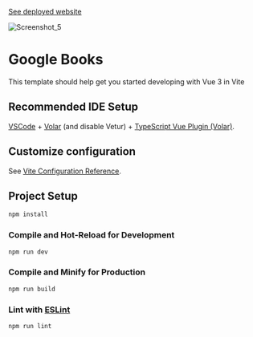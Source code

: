 [See deployed website](https://simplyy-books.netlify.app)

![Screenshot_5](https://user-images.githubusercontent.com/54812745/190864220-82827b1c-246a-4c18-9438-97453acd39db.png)
# Google Books

This template should help get you started developing with Vue 3 in Vite 

## Recommended IDE Setup

[VSCode](https://code.visualstudio.com/) + [Volar](https://marketplace.visualstudio.com/items?itemName=Vue.volar) (and disable Vetur) + [TypeScript Vue Plugin (Volar)](https://marketplace.visualstudio.com/items?itemName=Vue.vscode-typescript-vue-plugin).

## Customize configuration

See [Vite Configuration Reference](https://vitejs.dev/config/).

## Project Setup

```sh
npm install
```

### Compile and Hot-Reload for Development

```sh
npm run dev
```

### Compile and Minify for Production

```sh
npm run build
```

### Lint with [ESLint](https://eslint.org/)

```sh
npm run lint
```
